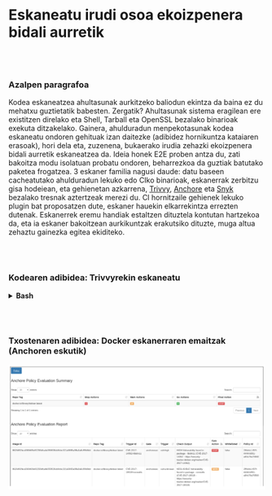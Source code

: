 # Eskaneatu irudi osoa ekoizpenera bidali aurretik

<br/><br/>

### Azalpen paragrafoa

Kodea eskaneatzea ahultasunak aurkitzeko baliodun ekintza da baina ez du mehatxu guztietatik babesten. Zergatik? Ahultasunak sistema eragilean ere existitzen direlako eta Shell, Tarball eta OpenSSL bezalako binarioak exekuta ditzakelako. Gainera, ahulduradun menpekotasunak kodea eskaneatu ondoren gehituak izan daitezke (adibidez hornikuntza kataiaren erasoak), hori dela eta, zuzenena, bukaerako irudia zehazki ekoizpenera bidali aurretik eskaneatzea da. Ideia honek E2E proben antza du, zati bakoitza modu isolatuan probatu ondoren, beharrezkoa da guztiak batutako paketea frogatzea. 3 eskaner familia nagusi daude: datu baseen cacheatutako ahulduradun lekuko edo CIko binarioak, eskanerrak zerbitzu gisa hodeiean, eta gehienetan azkarrena, [Trivvy](https://github.com/aquasecurity/trivy), [Anchore](https://github.com/anchore/anchore) eta [Snyk](https://support.snyk.io/hc/en-us/articles/360003946897-Container-security-overview) bezalako tresnak aztertzeak merezi du. CI hornitzaile gehienek lekuko plugin bat proposatzen dute, eskaner hauekin elkarrekintza errezten dutenak. Eskanerrek eremu handiak estaltzen dituztela kontutan hartzekoa da, eta ia eskaner bakoitzean aurkikuntzak erakutsiko dituzte, muga altua zehaztu gainezka egitea ekiditeko.

<br/><br/>

### Kodearen adibidea: Trivvyrekin eskaneatu

<details>

<summary><strong>Bash</strong></summary>

```
sudo apt-get install rpm
$ wget https://github.com/aquasecurity/trivy/releases/download/{TRIVY_VERSION}/trivy_{TRIVY_VERSION}_Linux-64bit.deb
$ sudo dpkg -i trivy_{TRIVY_VERSION}_Linux-64bit.deb
trivy image [YOUR_IMAGE_NAME]
```

</details>

<br/><br/>

### Txostenaren adibidea: Docker eskanerraren emaitzak (Anchoren eskutik)

![Txostenen adibideak](/assets/images/anchore-report.png "Docker eskanerraren txostena")
